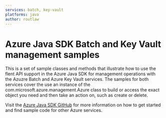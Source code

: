 ```yaml
---
services: batch, key-vault
platforms: java
author: routlaw
---
```


# Azure Java SDK Batch and Key Vault management samples

This is a set of sample classes and methods that illustrate how to use the flent API support in the Azure Java SDK  for management operations with the Azuzre Batch and Azure Key Vault services. The samples for both services cover the use an instance of the com.microsoft.azure.management.Azure class to build or access the exact object you need and then take an action on, such as create or delete.

Visit the [Azure Java SDK GitHub](https://github.com/Azure/azure-sdk-for-java) for more information on how to get started and find sample code for other Azure services.


